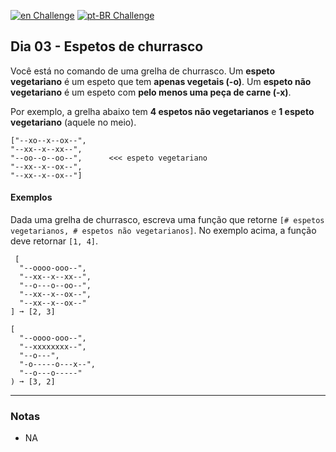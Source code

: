 [![en Challenge](https://img.shields.io/badge/-en-blue)](README.md)
[![pt-BR Challenge](https://img.shields.io/badge/-pt--BR-brightgreen)](README_pt-BR.md)

## Dia 03 - Espetos de churrasco

Você está no comando de uma grelha de churrasco. Um **espeto vegetariano** é um espeto que tem **apenas vegetais (-o)**. Um **espeto não vegetariano** é um espeto com **pelo menos uma peça de carne (-x)**.

Por exemplo, a grelha abaixo tem **4 espetos não vegetarianos** e **1 espeto vegetariano** (aquele no meio).

```text
["--xo--x--ox--",
"--xx--x--xx--",
"--oo--o--oo--",      <<< espeto vegetariano
"--xx--x--ox--",
"--xx--x--ox--"]
```

#### Exemplos

Dada uma grelha de churrasco, escreva uma função que retorne `[# espetos vegetarianos, # espetos não vegetarianos]`. No exemplo acima, a função deve retornar `[1, 4]`.

```text
 [
  "--oooo-ooo--",
  "--xx--x--xx--",
  "--o---o--oo--",
  "--xx--x--ox--",
  "--xx--x--ox--"
] ➞ [2, 3]

[
  "--oooo-ooo--",
  "--xxxxxxxx--",
  "--o---",
  "-o-----o---x--",
  "--o---o-----"
) ➞ [3, 2]
```

---

### Notas

- NA